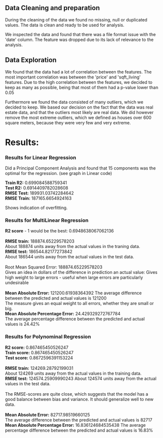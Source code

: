 ## Data Cleaning and preparation
During the cleaning of the data we found no missing, null or duplicated values. The data is clean and ready to be used for analysis.

We inspected the data and found that there was a file format issue with the 'date' column. The feature was dropped due to its lack of relevance to the analysis.

## Data Exploration
We found that the data had a lot of correlation between the features. The most important correlation was between the 'price' and 'sqft_living' features.
Due to the high correlation between the features, we decided to keep as many as possible, being that most of them had a p-value lower than 0.05

Furthermore we found the data consisted of many outliers, which we decided to keep. We based our decision on
the fact that the data was real estate data, and that the outliers most likely are real data. 
We did however remove the most extreme outliers, which we defined as houses over 600 square meters, because
they were very few and very extreme.

# Results:

### Results for Linear Regression
Did a Principal Component Analysis and found that 15 components was the optimal for the regression. (see graph in Linear code)


**Train R2:**  0.699084588759341 \
**Test R2:** 0.6914409782028608 \
**RMSE Test:**  189931.03742284642 \
**RMSE Train:**  187165.6654924163

Shows indication of overfitting. 

### Results for MultiLinear Regression
**R2 score** - 1 would be the best:  0.6948638067062136 \
\
**RMSE train:**  188874.65229578203 \
About 188874 units away from the actual values in the traning data. \
**RMSE test:**  186544.82177273842 \
About 186544 units away from the actual values in the test data. \
\
Root Mean Squared Error: 188874.65229578203 \
Gives an idea in dollars of the difference in prediction an actual value:
Gives high weight to large errors - useful when large errors are particularly undesirable \
\
**Mean Absolute Error:** 121200.61938364392
The average difference between the predicted and actual values is 121200 \
The measure gives an equal weight to all errors, whether they are small or big.\
**Mean Absolute Percentage Error:** 24.429329272767784 \
The average percentage difference between the predicted and actual values is 24.42%

### Results for Polynominal Regression
**R2 score:**  0.867465450526247 \
**Train score:**  0.867465450526247 \
**Test score:**  0.8672596391153224 \
\
**RMSE train:**  124269.28792199031 \
About 124269 units away from the actual values in the training data.\
**RMSE test:** 124574.25909990243
About 124574 units away from the actual values in the test data. \
\
The RMSE-scores are quite close, which suggests that the model has a good balance between bias and variance.
It should generalize well to new data.\
\
**Mean Absolute Error:** 82717.98519660125\
The average difference between the predicted and actual values is 82717
**Mean Absolute Percentage Error:** 16.836124684535438
The average percentage difference between the predicted and actual values is 16.83%


